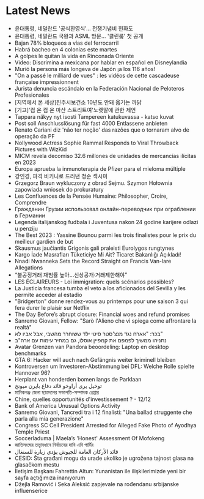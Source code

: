 # Latest News
-  윤대통령, 네덜란드 '공식환영식'… 전쟁기념비 헌화도
-  윤대통령, 네덜란드 국왕과 ASML 방문… '클린룸' 첫 공개
-  Bajan 78% bloqueos a vías del ferrocarril
-  Habrá bacheo en 4 colonias este martes
-  A golpes le quitan la vida en Rinconada Oriente
-  Video: Discrimina a mexicana por hablar en español en Disneylandia
-  Murió la persona más longeva de Japón ¡a los 116 años!
-  "On a passé le milliard de vues" : les vidéos de cette cascadeuse française impressionnent
-  Jurista denuncia escándalo en la Federación Nacional de Peloteros Profesionales
-  [지역에서 본 세상]진주시보건소 10년도 안돼 옮기는 까닭
-  [기고]'컴 온 컴 온 마산 스트리트여'노랫말에 관한 제언
-  Tappara näkyy nyt isosti Tampereen katukuvassa - katso kuvat
-  Post soll Anschlusslösung für fast 4000 Entlassene anbieten
-  Renato Cariani diz 'não ter noção' das razões que o tornaram alvo de operação da PF
-  Nollywood Actress Sophie Rammal Responds to Viral Throwback Pictures with WizKid
-  MICM revela decomiso 32.6 millones de unidades de mercancías ilícitas en 2023
-  Europa aprueba la inmunoterapia de Pfizer para el mieloma múltiple
-  강인경, 파격 비키니로 드러낸 청순 섹시미
-  Grzegorz Braun wykluczony z obrad Sejmu. Szymon Hołownia zapowiada wniosek do prokuratury
-  Les Confluences de la Pensée Humaine: Philosopher, Croire, Comprendre
-  Гражданин Грузии использовал онлайн-переводчик при ограблении в Германии
-  Legenda italijanskog fudbala i Juventusa nakon 24 godine karijere odlazi u penziju
-  The Best 2023 : Yassine Bounou parmi les trois finalistes pour le prix du meilleur gardien de but
-  Skausmus jaučiantis Grigonis gali praleisti Eurolygos rungtynes
-  Kargo İade Masrafları Tüketiciye Mi Ait? Ticaret Bakanlığı Açıkladı!
-  Nnadi Nwanneka Sets the Record Straight on Francis Van-lare Allegations
-  “불공정거래 재범률 높아…신상공개·거래제한해야”
-  LES ÉCLAIREURS - Loi immigration: quels scénarios possibles?
-  La Justicia francesa tumba el veto a los aficionados del Sevilla y les permite acceder al estadio
-  "Bridgerton" donne rendez-vous au printemps pour une saison 3 qui fera durer le plaisir sur Netflix
-  The Day Before’s abrupt closure: Financial woes and refund promises
-  Sanremo Giovani, Fellow: "Sarò l'Alieno che vi spiega come affrontare la realtà"
-  בכר: "אארח נגד מנצ'סטר סיטי ילד ששוחרר מהשבי, אבל אביו לא"
-  נתניהו ממשיך לפמפם את קמפיין אוסלו, גם במחיר עימות עם ארה"ב
-  Avatar Grenzen van Pandora beoordeling: Laptop en desktop benchmarks
-  GTA 6: Hacker will auch nach Gefängnis weiter kriminell bleiben
-  Kontroversen um Investoren-Abstimmung bei DFL: Welche Rolle spielte Hannover 96?
-  Herplant van honderden bomen langs de Parklaan
-  توخيل يرى أراوخو قائد دفاع بايرن ميونخ
-  মানিকগঞ্জ জেলা ছাত্রদলের সভাপতি-সম্পাদক গ্রেপ্তার
-  Chine, quelles opportunités d'investissement ? - 12/12
-  Bank of America Unusual Options Activity
-  Sanremo Giovani, Tancredi tra i 12 finalisti: "Una ballad struggente che parla alla mia generazione"
-  Congress SC Cell President Arrested for Alleged Fake Photo of Ayodhya Temple Priest
-  Soccerladuma | Maela’s 'Honest' Assessment Of Mofokeng
-  জাতিসংঘের তত্ত্বাবধানে নির্বাচনের দাবি এবি পার্টির
-  قائد الأركان العامة للجيوش يؤدي زيارة للسنغال
-  CESID: Šta građani mogu da urade ukoliko je ugrožena tajnost glasa na glasačkom mestu
-  İletişim Başkanı Fahrettin Altun: Yunanistan ile ilişkilerimizde yeni bir sayfa açtığımıza inanıyorum
-  Džejla Ramović i Seka Aleksić zapjevale na rođendanu srbijanske influenserice
